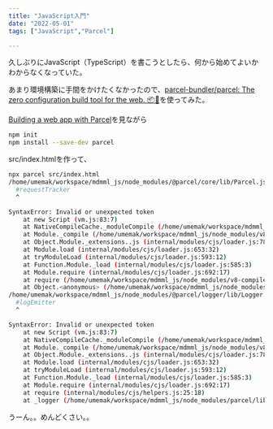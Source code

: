 ```yaml
---
title: "JavaScript入門"
date: "2022-05-01"
tags: ["JavaScript","Parcel"]

---
```


久しぶりにJavaScript（TypeScript）を書こうとしたら、何から始めてよいかわからなくなっていた。

あまり環境構築に手間をかけたくなかったので、[parcel-bundler/parcel: The zero configuration build tool for the web. 📦🚀](https://github.com/parcel-bundler/parcel)を使ってみた。

[Building a web app with Parcel](https://parceljs.org/getting-started/webapp/)を見ながら

```sh
npm init
npm install --save-dev parcel
```
src/index.htmlを作って、
```sh
npx parcel src/index.html
/home/umemak/workspace/mdmml_js/node_modules/@parcel/core/lib/Parcel.js:150
  #requestTracker
  ^

SyntaxError: Invalid or unexpected token
    at new Script (vm.js:83:7)
    at NativeCompileCache._moduleCompile (/home/umemak/workspace/mdmml_js/node_modules/v8-compile-cache/v8-compile-cache.js:240:18)
    at Module._compile (/home/umemak/workspace/mdmml_js/node_modules/v8-compile-cache/v8-compile-cache.js:184:36)
    at Object.Module._extensions..js (internal/modules/cjs/loader.js:789:10)
    at Module.load (internal/modules/cjs/loader.js:653:32)
    at tryModuleLoad (internal/modules/cjs/loader.js:593:12)
    at Function.Module._load (internal/modules/cjs/loader.js:585:3)
    at Module.require (internal/modules/cjs/loader.js:692:17)
    at require (/home/umemak/workspace/mdmml_js/node_modules/v8-compile-cache/v8-compile-cache.js:159:20)
    at Object.<anonymous> (/home/umemak/workspace/mdmml_js/node_modules/@parcel/core/lib/index.js:81:39)
/home/umemak/workspace/mdmml_js/node_modules/@parcel/logger/lib/Logger.js:41
  #logEmitter
  ^

SyntaxError: Invalid or unexpected token
    at new Script (vm.js:83:7)
    at NativeCompileCache._moduleCompile (/home/umemak/workspace/mdmml_js/node_modules/v8-compile-cache/v8-compile-cache.js:240:18)
    at Module._compile (/home/umemak/workspace/mdmml_js/node_modules/v8-compile-cache/v8-compile-cache.js:184:36)
    at Object.Module._extensions..js (internal/modules/cjs/loader.js:789:10)
    at Module.load (internal/modules/cjs/loader.js:653:32)
    at tryModuleLoad (internal/modules/cjs/loader.js:593:12)
    at Function.Module._load (internal/modules/cjs/loader.js:585:3)
    at Module.require (internal/modules/cjs/loader.js:692:17)
    at require (internal/modules/cjs/helpers.js:25:18)
    at _logger (/home/umemak/workspace/mdmml_js/node_modules/parcel/lib/cli.js:54:16)
```
うーん。。めんどくさい。。
